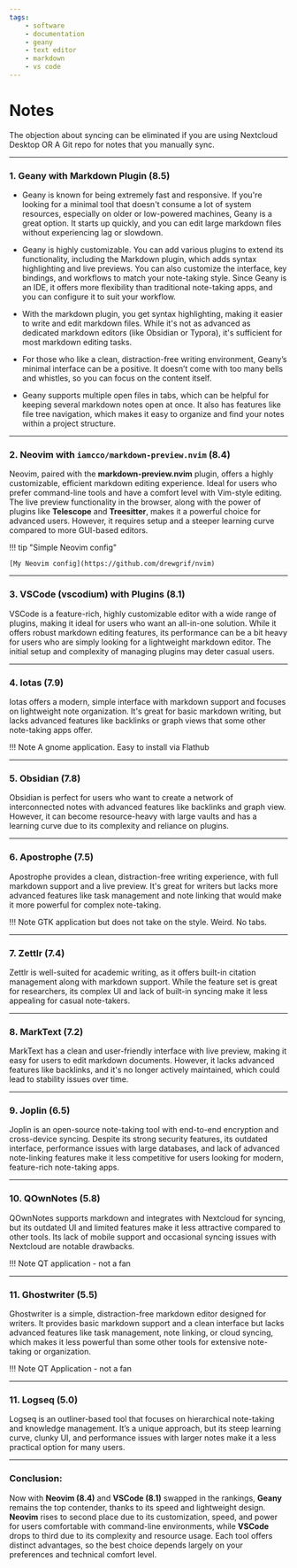 ```yaml
---
tags:
    - software
    - documentation
    - geany
    - text editor
    - markdown
    - vs code
---
```

# Notes

The objection about syncing can be eliminated if you are using Nextcloud Desktop OR 
A Git repo for notes that you manually sync.

---

### **1. Geany with Markdown Plugin (8.5)**  
- Geany is known for being extremely fast and responsive. If you're looking for a minimal tool that doesn't consume a lot of system resources, especially on older or low-powered machines, Geany is a great option.  It starts up quickly, and you can edit large markdown files without experiencing lag or slowdown.

- Geany is highly customizable. You can add various plugins to extend its functionality, including the Markdown plugin, which adds syntax highlighting and live previews. You can also customize the interface, key bindings, and workflows to match your note-taking style. Since Geany is an IDE, it offers more flexibility than traditional note-taking apps, and you can configure it to suit your workflow.

- With the markdown plugin, you get syntax highlighting, making it easier to write and edit markdown files. While it's not as advanced as dedicated markdown editors (like Obsidian or Typora), it's sufficient for most markdown editing tasks.

- For those who like a clean, distraction-free writing environment, Geany’s minimal interface can be a positive. It doesn’t come with too many bells and whistles, so you can focus on the content itself.

- Geany supports multiple open files in tabs, which can be helpful for keeping several markdown notes open at once. It also has features like file tree navigation, which makes it easy to organize and find your notes within a project structure.

---

### **2. Neovim with `iamcco/markdown-preview.nvim` (8.4)**  
Neovim, paired with the **markdown-preview.nvim** plugin, offers a highly customizable, efficient markdown editing experience. Ideal for users who prefer command-line tools and have a comfort level with Vim-style editing. The live preview functionality in the browser, along with the power of plugins like **Telescope** and **Treesitter**, makes it a powerful choice for advanced users. However, it requires setup and a steeper learning curve compared to more GUI-based editors.

!!! tip "Simple Neovim config"

	[My Neovim config](https://github.com/drewgrif/nvim)
---

### **3. VSCode (vscodium) with Plugins (8.1)**  
VSCode is a feature-rich, highly customizable editor with a wide range of plugins, making it ideal for users who want an all-in-one solution. While it offers robust markdown editing features, its performance can be a bit heavy for users who are simply looking for a lightweight markdown editor. The initial setup and complexity of managing plugins may deter casual users.

---

### **4. Iotas (7.9)**  
Iotas offers a modern, simple interface with markdown support and focuses on lightweight note organization. It's great for basic markdown writing, but lacks advanced features like backlinks or graph views that some other note-taking apps offer.

!!! Note
	A gnome application.  Easy to install via Flathub

---

### **5. Obsidian (7.8)**  
Obsidian is perfect for users who want to create a network of interconnected notes with advanced features like backlinks and graph view. However, it can become resource-heavy with large vaults and has a learning curve due to its complexity and reliance on plugins.

---

### **6. Apostrophe (7.5)**  
Apostrophe provides a clean, distraction-free writing experience, with full markdown support and a live preview. It's great for writers but lacks more advanced features like task management and note linking that would make it more powerful for complex note-taking.

!!! Note
	GTK application but does not take on the style.  Weird. No tabs.

---

### **7. Zettlr (7.4)**  
Zettlr is well-suited for academic writing, as it offers built-in citation management along with markdown support. While the feature set is great for researchers, its complex UI and lack of built-in syncing make it less appealing for casual note-takers.

---

### **8. MarkText (7.2)**  
MarkText has a clean and user-friendly interface with live preview, making it easy for users to edit markdown documents. However, it lacks advanced features like backlinks, and it's no longer actively maintained, which could lead to stability issues over time.

---

### **9. Joplin (6.5)**  
Joplin is an open-source note-taking tool with end-to-end encryption and cross-device syncing. Despite its strong security features, its outdated interface, performance issues with large databases, and lack of advanced note-linking features make it less competitive for users looking for modern, feature-rich note-taking apps.

---

### **10. QOwnNotes (5.8)**  
QOwnNotes supports markdown and integrates with Nextcloud for syncing, but its outdated UI and limited features make it less attractive compared to other tools. Its lack of mobile support and occasional syncing issues with Nextcloud are notable drawbacks.

!!! Note
	QT application - not a fan

---

### **11. Ghostwriter (5.5)**
Ghostwriter is a simple, distraction-free markdown editor designed for writers. It provides basic markdown support and a clean interface but lacks advanced features like task management, note linking, or cloud syncing, which makes it less powerful than some other tools for extensive note-taking or organization.

!!! Note
	QT Application - not a fan

---

### **11. Logseq (5.0)**  
Logseq is an outliner-based tool that focuses on hierarchical note-taking and knowledge management. It’s a unique approach, but its steep learning curve, clunky UI, and performance issues with larger notes make it a less practical option for many users.

---

### **Conclusion:**
Now with **Neovim (8.4)** and **VSCode (8.1)** swapped in the rankings, **Geany** remains the top contender, thanks to its speed and lightweight design. **Neovim** rises to second place due to its customization, speed, and power for users comfortable with command-line environments, while **VSCode** drops to third due to its complexity and resource usage. Each tool offers distinct advantages, so the best choice depends largely on your preferences and technical comfort level.


